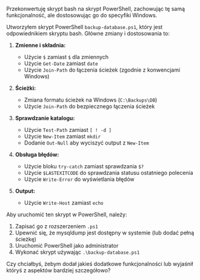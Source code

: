 Przekonwertuję skrypt bash na skrypt PowerShell, zachowując tę samą funkcjonalność, ale dostosowując go do specyfiki Windows.



Utworzyłem skrypt PowerShell `backup-database.ps1`, który jest odpowiednikiem skryptu bash. Główne zmiany i dostosowania to:

1. **Zmienne i składnia:**
   - Użycie `$` zamiast `$` dla zmiennych
   - Użycie `Get-Date` zamiast `date`
   - Użycie `Join-Path` do łączenia ścieżek (zgodnie z konwencjami Windows)

2. **Ścieżki:**
   - Zmiana formatu ścieżek na Windows (`C:\Backups\DB`)
   - Użycie `Join-Path` do bezpiecznego łączenia ścieżek

3. **Sprawdzanie katalogu:**
   - Użycie `Test-Path` zamiast `[ ! -d ]`
   - Użycie `New-Item` zamiast `mkdir`
   - Dodanie `Out-Null` aby wyciszyć output z `New-Item`

4. **Obsługa błędów:**
   - Użycie bloku `try-catch` zamiast sprawdzania `$?`
   - Użycie `$LASTEXITCODE` do sprawdzania statusu ostatniego polecenia
   - Użycie `Write-Error` do wyświetlania błędów

5. **Output:**
   - Użycie `Write-Host` zamiast `echo`

Aby uruchomić ten skrypt w PowerShell, należy:
1. Zapisać go z rozszerzeniem `.ps1`
2. Upewnić się, że mysqldump jest dostępny w systemie (lub dodać pełną ścieżkę)
3. Uruchomić PowerShell jako administrator
4. Wykonać skrypt używając `.\backup-database.ps1`

Czy chciałbyś, żebym dodał jakieś dodatkowe funkcjonalności lub wyjaśnił któryś z aspektów bardziej szczegółowo?
